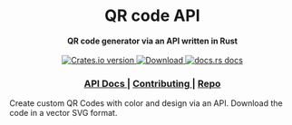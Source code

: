 <h1 align="center">QR code API</h1>
<div align="center">
 <strong>
   QR code generator via an API written in Rust
 </strong>
</div>

<br />

<div align="center">
  <!-- Crates version -->
  <a href="https://crates.io/crates/qr">
    <img src="https://img.shields.io/crates/v/qr.svg?style=flat-square"
    alt="Crates.io version" />
  </a>
  <!-- Downloads -->
  <a href="https://crates.io/crates/qr">
    <img src="https://img.shields.io/crates/d/qr.svg?style=flat-square"
      alt="Download" />
  </a>
  <!-- docs.rs docs -->
  <a href="https://docs.rs/qr">
    <img src="https://img.shields.io/badge/docs-latest-blue.svg?style=flat-square"
      alt="docs.rs docs" />
  </a>
</div>

<div align="center">
  <h3>
    <a href="https://docs.rs/qr">
      API Docs
    </a>
    <span> | </span>
    <a href="https://github.com/mblode/qr/blob/main/CONTRIBUTING.md">
      Contributing
    </a>
    <span> | </span>
    <a href="https://github.com/mblode/qr">
      Repo
    </a>
  </h3>
</div>

Create custom QR Codes with color and design via an API. Download the code in a vector SVG format.
